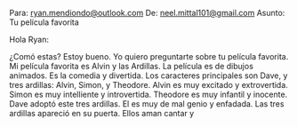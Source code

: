 Para: ryan.mendiondo@outlook.com
De: neel.mittal101@gmail.com
Asunto: Tu película favorita

Hola Ryan:

¿Comó estas? Estoy bueno. Yo quiero preguntarte sobre tu película favorita. Mi película favorita es Alvin y las Ardillas. La película es de dibujos animados. Es la comedia y divertida. Los caracteres principales son Dave, y tres ardillas: Alvin, Simon, y Theodore. Alvin es muy excitado y extrovertida. Simon es muy intelliente y introvertida. Theodore es muy infantil y inocente. Dave adoptó este tres ardillas. El es muy de mal genio y enfadada. Las tres ardillas apareció en su puerta. Ellos aman cantar y 